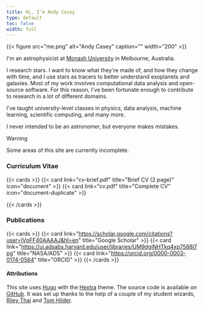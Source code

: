 ```yaml
---
title: Hi, I'm Andy Casey
type: default
toc: false
width: full
---
```

{{< figure src="me.png" alt="Andy Casey" caption="" width="200" >}}

I'm an astrophysicist at [Monash University](https://monash.edu) in Melbourne, Australia.

I research stars. I want to know what they're made of, and how they change with time, and I use stars as tracers to better understand exoplanets and galaxies. Most of my work involves computational data analysis and open-source software. For this reason, I've been fortunate enough to contribute to research in a lot of different domains. 

I've taught university-level classes in physics, data analysis, machine learning, scientific computing, and many more.

I never intended to be an astronomer, but everyone makes mistakes.

> [!WARNING]
> Some areas of this site are currently incomplete.

### Curriculum Vitae

{{< cards >}}
  {{< card link="cv-brief.pdf" title="Brief CV (2 page)" icon="document" >}}
  {{< card link="cv.pdf" title="Complete CV" icon="document-duplicate" >}}

{{< /cards >}}

### Publications

{{< cards >}}
    {{< card link="https://scholar.google.com/citations?user=lVpFF40AAAAJ&hl=en" title="Google Scholar" >}}
    {{< card link="https://ui.adsabs.harvard.edu/user/libraries/UM9dgiNHTkq4xp7588l7pg" title="NASA/ADS" >}}
    {{< card link="https://orcid.org/0000-0003-0174-0564" title="ORCID" >}}
{{< /cards >}}


#### Attributions

This site uses [Hugo](https://gohugo.io/) with the [Hextra](https://github.com/imfing/hextra-starter-template) theme. The source code is available on [GitHub](https://github.com/andycasey/hextra).
It was set up thanks to the help of a couple of my student wizards, [Riley Thai](https://rileythai.com/) and [Tom Hilder](https://github.com/TomHilder). 

